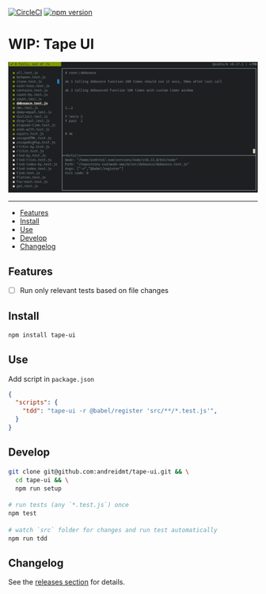 <!-- markdownlint-disable first-line-h1 line-length -->

[![CircleCI](https://circleci.com/gh/mutant-ws/tape-ui/tree/master.svg?style=svg)](https://circleci.com/gh/mutant-ws/tape-ui/tree/master)
[![npm version](https://badge.fury.io/js/%40mutant-ws%2Ftape-ui.svg)](https://badge.fury.io/js/%40mutant-ws%2Ftape-ui)

# WIP: Tape UI

![Tape UI](screenshot.png)

---

<!-- vim-markdown-toc GFM -->

* [Features](#features)
* [Install](#install)
* [Use](#use)
* [Develop](#develop)
* [Changelog](#changelog)

<!-- vim-markdown-toc -->

## Features

* [ ] Run only relevant tests based on file changes

## Install

```bash
npm install tape-ui
```

## Use

Add script in `package.json`

```json
{
  "scripts": {
    "tdd": "tape-ui -r @babel/register 'src/**/*.test.js'",
  }
}
```

## Develop

```bash
git clone git@github.com:andreidmt/tape-ui.git && \
  cd tape-ui && \
  npm run setup

# run tests (any `*.test.js`) once
npm test

# watch `src` folder for changes and run test automatically
npm run tdd
```

## Changelog

See the [releases section](https://github.com/andreidmt/tape-ui/releases) for details.
